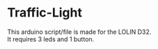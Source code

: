 # Traffic-Light  
This arduino script/file is made for the LOLIN D32.  
It requires 3 leds and 1 button.
